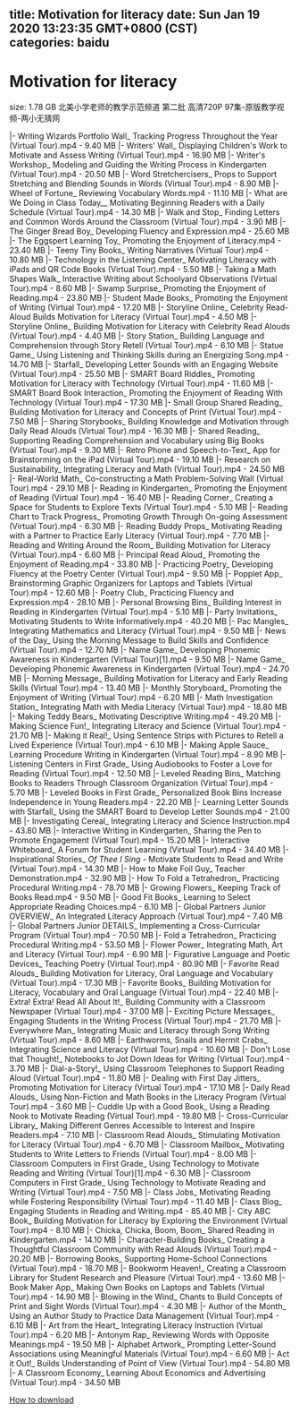 
title: Motivation for literacy
date: Sun Jan 19 2020 13:23:35 GMT+0800 (CST)    
categories: baidu
---

# Motivation for literacy
size: 1.78 GB
 北美小学老师的教学示范频道 第二批 高清720P 97集-原版教学视频-两小无猜网
 
|- Writing Wizards Portfolio Wall_ Tracking Progress Throughout the Year (Virtual Tour).mp4 - 9.40 MB
|- Writers' Wall_ Displaying Children's Work to Motivate and Assess Writing (Virtual Tour).mp4 - 16.90 MB
|- Writer's Workshop_ Modeling and Guiding the Writing Process in Kindergarten (Virtual Tour).mp4 - 20.50 MB
|- Word Stretchercisers_ Props to Support Stretching and Blending Sounds in Words (Virtual Tour).mp4 - 8.90 MB
|- Wheel of Fortune_ Reviewing Vocabulary Words.mp4 - 11.10 MB
|- What are We Doing in Class Today__ Motivating Beginning Readers with a Daily Schedule (Virtual Tour).mp4 - 14.30 MB
|- Walk and Stop_ Finding Letters and Common Words Around the Classroom (Virtual Tour).mp4 - 3.90 MB
|- The Ginger Bread Boy_ Developing Fluency and Expression.mp4 - 25.60 MB
|- The Eggspert Learning Toy_ Promoting the Enjoyment of Literacy.mp4 - 23.40 MB
|- Teeny Tiny Books_ Writing Narratives (Virtual Tour).mp4 - 10.80 MB
|- Technology in the Listening Center_ Motivating Literacy with iPads and QR Code Books (Virtual Tour).mp4 - 5.50 MB
|- Taking a Math Shapes Walk_ Interactive Writing about Schoolyard Observations (Virtual Tour).mp4 - 8.60 MB
|- Swamp Surprise_ Promoting the Enjoyment of Reading.mp4 - 23.80 MB
|- Student Made Books_ Promoting the Enjoyment of Writing (Virtual Tour).mp4 - 17.20 MB
|- Storyline Online_ Celebrity Read-Aloud Builds Motivation for Literacy (Virtual Tour).mp4 - 4.50 MB
|- Storyline Online_ Building Motivation for Literacy with Celebrity Read Alouds (Virtual Tour).mp4 - 4.40 MB
|- Story Station_ Building Language and Comprehension through Story Retell (Virtual Tour).mp4 - 6.10 MB
|- Statue Game_ Using Listening and Thinking Skills during an Energizing Song.mp4 - 14.70 MB
|- Starfall_ Developing Letter Sounds with an Engaging Website (Virtual Tour).mp4 - 25.50 MB
|- SMART Board Riddles_ Promoting Motivation for Literacy with Technology (Virtual Tour).mp4 - 11.60 MB
|- SMART Board Book Interaction_ Promoting the Enjoyment of Reading With Technology (Virtual Tour).mp4 - 17.30 MB
|- Small Group Shared Reading_ Building Motivation for Literacy and Concepts of Print (Virtual Tour).mp4 - 7.50 MB
|- Sharing Storybooks_ Building Knowledge and Motivation through Daily Read Alouds (Virtual Tour).mp4 - 16.30 MB
|- Shared Reading_ Supporting Reading Comprehension and Vocabulary using Big Books (Virtual Tour).mp4 - 9.30 MB
|- Retro Phone and Speech-to-Text_ App for Brainstorming on the iPad (Virtual Tour).mp4 - 19.10 MB
|- Research on Sustainability_ Integrating Literacy and Math (Virtual Tour).mp4 - 24.50 MB
|- Real-World Math_ Co-constructing a Math Problem-Solving Wall (Virtual Tour).mp4 - 29.10 MB
|- Reading in Kindergarten_ Promoting the Enjoyment of Reading (Virtual Tour).mp4 - 16.40 MB
|- Reading Corner_ Creating a Space for Students to Explore Texts (Virtual Tour).mp4 - 5.10 MB
|- Reading Chart to Track Progress_ Promoting Growth Through On-going Assessment (Virtual Tour).mp4 - 6.30 MB
|- Reading Buddy Props_ Motivating Reading with a Partner to Practice Early Literacy (Virtual Tour).mp4 - 7.70 MB
|- Reading and Writing Around the Room_ Building Motivation for Literacy (Virtual Tour).mp4 - 6.60 MB
|- Principal Read Aloud_ Promoting the Enjoyment of Reading.mp4 - 33.80 MB
|- Practicing Poetry_ Developing Fluency at the Poetry Center (Virtual Tour).mp4 - 9.50 MB
|- Popplet App_ Brainstorming Graphic Organizers for Laptops and Tablets (Virtual Tour).mp4 - 12.60 MB
|- Poetry Club_ Practicing Fluency and Expression.mp4 - 28.10 MB
|- Personal Browsing Bins_ Building Interest in Reading in Kindergarten (Virtual Tour).mp4 - 5.10 MB
|- Party Invitations_ Motivating Students to Write Informatively.mp4 - 40.20 MB
|- Pac Mangles_ Integrating Mathematics and Literacy (Virtual Tour).mp4 - 9.50 MB
|- News of the Day_ Using the Morning Message to Build Skills and Confidence (Virtual Tour).mp4 - 12.70 MB
|- Name Game_ Developing Phonemic Awareness in Kindergarten (Virtual Tour)[1].mp4 - 9.50 MB
|- Name Game_ Developing Phonemic Awareness in Kindergarten (Virtual Tour).mp4 - 24.70 MB
|- Morning Message_ Building Motivation for Literacy and Early Reading Skills (Virtual Tour).mp4 - 13.40 MB
|- Monthly Storyboard_ Promoting the Enjoyment of Writing (Virtual Tour).mp4 - 6.20 MB
|- Math Investigation Station_ Integrating Math with Media Literacy (Virtual Tour).mp4 - 18.80 MB
|- Making Teddy Bears_ Motivating Descriptive Writing.mp4 - 49.20 MB
|- Making Science Fun!_ Integrating Literacy and Science (Virtual Tour).mp4 - 21.70 MB
|- Making it Real!_ Using Sentence Strips with Pictures to Retell a Lived Experience (Virtual Tour).mp4 - 6.10 MB
|- Making Apple Sauce_ Learning Procedure Writing in Kindergarten (Virtual Tour).mp4 - 8.90 MB
|- Listening Centers in First Grade_ Using Audiobooks to Foster a Love for Reading (Virtual Tour).mp4 - 12.50 MB
|- Leveled Reading Bins_ Matching Books to Readers Through Classroom Organization (Virtual Tour).mp4 - 5.70 MB
|- Leveled Books in First Grade_ Personalized Book Bins Increase Independence in Young Readers.mp4 - 22.20 MB
|- Learning Letter Sounds with Starfall_ Using the SMART Board to Develop Letter Sounds.mp4 - 21.00 MB
|- Investigating Cereal_ Integrating Literacy and Science Instruction.mp4 - 43.80 MB
|- Interactive Writing in Kindergarten_ Sharing the Pen to Promote Engagement (Virtual Tour).mp4 - 15.20 MB
|- Interactive Whiteboard_ A Forum for Student Learning (Virtual Tour).mp4 - 34.40 MB
|- Inspirational Stories_ _Of Thee I Sing_ - Motivate Students to Read and Write (Virtual Tour).mp4 - 14.30 MB
|- How to Make Foil Guy_ Teacher Demonstration.mp4 - 32.90 MB
|- How To Fold a Tetrahedron_ Practicing Procedural Writing.mp4 - 78.70 MB
|- Growing Flowers_ Keeping Track of Books Read.mp4 - 9.50 MB
|- Good Fit Books_ Learning to Select Appropriate Reading Choices.mp4 - 6.10 MB
|- Global Partners Junior OVERVIEW_ An Integrated Literacy Approach (Virtual Tour).mp4 - 7.40 MB
|- Global Partners Junior DETAILS_ Implementing a Cross-Curricular Program (Virtual Tour).mp4 - 70.50 MB
|- Fold a Tetrahedron_ Practicing Procedural Writing.mp4 - 53.50 MB
|- Flower Power_ Integrating Math, Art and Literacy (Virtual Tour).mp4 - 6.90 MB
|- Figurative Language and Poetic Devices_ Teaching Poetry (Virtual Tour).mp4 - 80.90 MB
|- Favorite Read Alouds_ Building Motivation for Literacy, Oral Language and Vocabulary (Virtual Tour).mp4 - 17.30 MB
|- Favorite Books_ Building Motivation for Literacy, Vocabulary and Oral Language (Virtual Tour).mp4 - 22.40 MB
|- Extra! Extra! Read All About It!_ Building Community with a Classroom Newspaper (Virtual Tour).mp4 - 37.00 MB
|- Exciting Picture Messages_ Engaging Students in the Writing Process (Virtual Tour).mp4 - 21.70 MB
|- Everywhere Man_ Integrating Music and Literacy through Song Writing (Virtual Tour).mp4 - 8.60 MB
|- Earthworms, Snails and Hermit Crabs_ Integrating Science and Literacy (Virtual Tour).mp4 - 10.60 MB
|- Don't Lose that Thought!_ Notebooks to Jot Down Ideas for Writing (Virtual Tour).mp4 - 3.70 MB
|- Dial-a-Story!_ Using Classroom Telephones to Support Reading Aloud (Virtual Tour).mp4 - 11.80 MB
|- Dealing with First Day Jitters_ Promoting Motivation for Literacy (Virtual Tour).mp4 - 17.10 MB
|- Daily Read Alouds_ Using Non-Fiction and Math Books in the Literacy Program (Virtual Tour).mp4 - 3.60 MB
|- Cuddle Up with a Good Book_ Using a Reading Nook to Motivate Reading (Virtual Tour).mp4 - 19.80 MB
|- Cross-Curricular Library_ Making Different Genres Accessible to Interest and Inspire Readers.mp4 - 7.10 MB
|- Classroom Read Alouds_ Stimulating Motivation for Literacy (Virtual Tour).mp4 - 6.70 MB
|- Classroom Mailbox_ Motivating Students to Write Letters to Friends (Virtual Tour).mp4 - 8.00 MB
|- Classroom Computers in First Grade_ Using Technology to Motivate Reading and Writing (Virtual Tour)[1].mp4 - 6.30 MB
|- Classroom Computers in First Grade_ Using Technology to Motivate Reading and Writing (Virtual Tour).mp4 - 7.50 MB
|- Class Jobs_ Motivating Reading while Fostering Responsibility (Virtual Tour).mp4 - 11.40 MB
|- Class Blog_ Engaging Students in Reading and Writing.mp4 - 85.40 MB
|- City ABC Book_ Building Motivation for Literacy by Exploring the Environment (Virtual Tour).mp4 - 8.10 MB
|- Chicka, Chicka, Boom, Boom_ Shared Reading in Kindergarten.mp4 - 14.10 MB
|- Character-Building Books_ Creating a Thoughtful Classroom Community with Read Alouds (Virtual Tour).mp4 - 20.20 MB
|- Borrowing Books_ Supporting Home-School Connections (Virtual Tour).mp4 - 18.70 MB
|- Bookworm Heaven!_ Creating a Classroom Library for Student Research and Pleasure (Virtual Tour).mp4 - 13.60 MB
|- Book Maker App_ Making Own Books on Laptops and Tablets (Virtual Tour).mp4 - 14.90 MB
|- Blowing in the Wind_ Chants to Build Concepts of Print and Sight Words (Virtual Tour).mp4 - 4.30 MB
|- Author of the Month_ Using an Author Study to Practice Data Management (Virtual Tour).mp4 - 6.10 MB
|- Art from the Heart_ Integrating Literacy Instruction (Virtual Tour).mp4 - 6.20 MB
|- Antonym Rap_ Reviewing Words with Opposite Meanings.mp4 - 19.50 MB
|- Alphabet Artwork_ Prompting Letter-Sound Associations using Meaningful Materials (Virtual Tour).mp4 - 6.60 MB
|- Act it Out!_ Builds Understanding of Point of View (Virtual Tour).mp4 - 54.80 MB
|- A Classroom Economy_ Learning About Economics and Advertising (Virtual Tour).mp4 - 34.50 MB

[How to download](https://bpcam.bemobtrk.com/go/2ceec3aa-1ca2-46d6-b9ff-aaa5c184517c?jno=435)